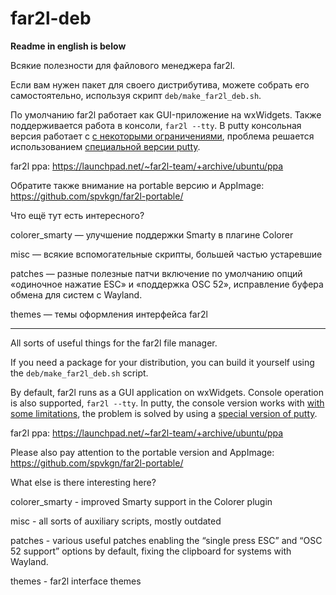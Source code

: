 # far2l-deb

**Readme in english is below**

Всякие полезности для файлового менеджера far2l.

Если вам нужен пакет для своего дистрибутива, можете собрать его самостоятельно, используя скрипт `deb/make_far2l_deb.sh`.

По умолчанию far2l работает как GUI-приложение на wxWidgets. Также поддерживается работа в консоли, `far2l --tty`. В putty консольная версия работает с [с некоторыми ограничениями](https://github.com/elfmz/far2l/issues/472), проблема решается использованием [специальной версии putty](https://github.com/unxed/putty4far2l).

far2l ppa: https://launchpad.net/~far2l-team/+archive/ubuntu/ppa

Обратите также внимание на portable версию и AppImage: https://github.com/spvkgn/far2l-portable/

Что ещё тут есть интересного?

colorer_smarty — улучшение поддержки Smarty в плагине Colorer

misc — всякие вспомогательные скрипты, большей частью устаревшие

patches — разные полезные патчи включение по умолчанию опций «одиночное нажатие ESC» и «поддержка OSC 52», исправление буфера обмена для систем с Wayland.

themes — темы оформления интерфейса far2l

---

All sorts of useful things for the far2l file manager.

If you need a package for your distribution, you can build it yourself using the `deb/make_far2l_deb.sh` script.

By default, far2l runs as a GUI application on wxWidgets. Console operation is also supported, `far2l --tty`. In putty, the console version works with [with some limitations](https://github.com/elfmz/far2l/issues/472), the problem is solved by using a [special version of putty](https://github.com/unxed/putty4far2l).

far2l ppa: https://launchpad.net/~far2l-team/+archive/ubuntu/ppa

Please also pay attention to the portable version and AppImage: https://github.com/spvkgn/far2l-portable/

What else is there interesting here?

colorer_smarty - improved Smarty support in the Colorer plugin

misc - all sorts of auxiliary scripts, mostly outdated

patches - various useful patches enabling the “single press ESC” and “OSC 52 support” options by default, fixing the clipboard for systems with Wayland.

themes - far2l interface themes
